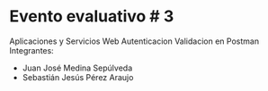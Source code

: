 # Evento evaluativo # 3
Aplicaciones y Servicios Web
Autenticacion
Validacion en Postman
Integrantes:
  - Juan José Medina Sepúlveda
  - Sebastián Jesús Pérez Araujo
